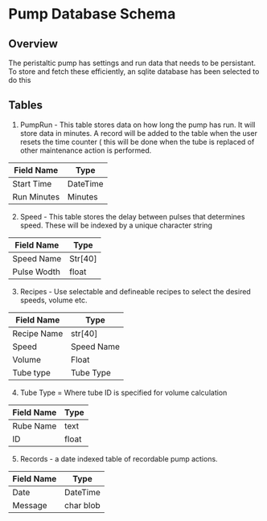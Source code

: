 # Pump Database Schema

## Overview

The peristaltic pump has settings and run data that needs to be 
persistant. To store and fetch these efficiently, an sqlite database 
has been selected to do this

## Tables

1. PumpRun  - This table stores data on how long the pump has run. It 
will store data in minutes. A record will be added to the table when the 
user resets the time counter ( this will be done when the tube is replaced
of other maintenance action is performed. 

 | Field Name | Type |
 |------------|------|
 | Start Time | DateTime |
 | Run Minutes| Minutes |

2. Speed  - This table stores the delay between pulses that determines
speed. These will be indexed by a unique character string

 | Field Name | Type |
 |------------|------|
 | Speed Name | Str[40]|
 | Pulse Wodth| float |

3. Recipes - Use selectable and defineable recipes to select the desired 
speeds, volume etc.

| Field Name | Type |
|------------|------|
| Recipe Name| str[40]|
| Speed | Speed Name |
| Volume| Float |
| Tube type| Tube Type |

4. Tube Type = Where tube ID is specified for volume calculation

|Field Name | Type |
|-----------|------|
| Rube Name | text|
| ID        | float|

5. Records - a date indexed table of recordable pump actions. 

|Field Name | Type |
|----------|------|
|Date      | DateTime|
| Message  | char blob |
